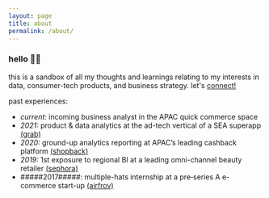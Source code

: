 ```yaml
---
layout: page
title: about
permalink: /about/
---
```


### hello 👋🏼

this is a sandbox of all my thoughts and learnings relating to my interests in data, consumer-tech products, and business strategy.
let's [connect!](https://www.linkedin.com/in/royceleh/)

past experiences:
* *current*: incoming business analyst in the APAC quick commerce space 
* *2021:* product & data analytics at the ad-tech vertical of a SEA superapp [(grab)](https://www.grab.com/sg/)
* *2020:* ground-up analytics reporting at APAC’s leading cashback platform [(shopback)](https://www.shopback.sg/)
* *2019:* 1st exposure to regional BI at a leading omni-channel beauty retailer [(sephora)](https://www.sephora.sg/)
* #####2017#####: multiple-hats internship at a pre‐series A e-commerce start-up [(airfrov)](https://vulcanpost.com/614021/airfrov-singapore-new-funding/)

